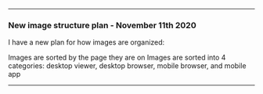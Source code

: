 
***

### New image structure plan - November 11th 2020

I have a new plan for how images are organized:

Images are sorted by the page they are on
Images are sorted into 4 categories: desktop viewer, desktop browser, mobile browser, and mobile app

***
